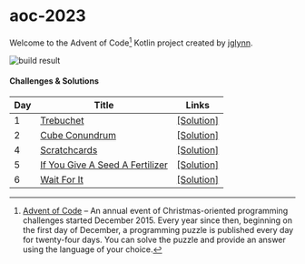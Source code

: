 # aoc-2023

Welcome to the Advent of Code[^aoc] Kotlin project created by [jglynn][github].

![build result](https://github.com/jglynn/aoc-2023/actions/workflows/gradle.yml/badge.svg)

#### Challenges & Solutions
| Day | Title                                                 | Links                                                                                                |
|-----|-------------------------------------------------------|------------------------------------------------------------------------------------------------------|
| 1   | [Trebuchet](https://adventofcode.com/2023/day/1)      | [\[Solution\]](https://github.com/jglynn/aoc-2023/blob/main/src/main/kotlin/org/jglynn/aoc/Day01.kt) |
| 2   | [Cube Conundrum](https://adventofcode.com/2023/day/2) | [\[Solution\]](https://github.com/jglynn/aoc-2023/blob/main/src/main/kotlin/org/jglynn/aoc/Day02.kt) |
| 4   | [Scratchcards](https://adventofcode.com/2023/day/4)   | [\[Solution\]](https://github.com/jglynn/aoc-2023/blob/main/src/main/kotlin/org/jglynn/aoc/Day04.kt) |
| 5   | [If You Give A Seed A Fertilizer](https://adventofcode.com/2023/day/5)   | [\[Solution\]](https://github.com/jglynn/aoc-2023/blob/main/src/main/kotlin/org/jglynn/aoc/Day05.kt) |
| 6   | [Wait For It](https://adventofcode.com/2023/day/6)   | [\[Solution\]](https://github.com/jglynn/aoc-2023/blob/main/src/main/kotlin/org/jglynn/aoc/Day06.kt) |


[^aoc]:
    [Advent of Code][aoc] – An annual event of Christmas-oriented programming challenges started December 2015.
    Every year since then, beginning on the first day of December, a programming puzzle is published every day for twenty-four days.
    You can solve the puzzle and provide an answer using the language of your choice.

[aoc]: https://adventofcode.com
[docs]: https://kotlinlang.org/docs/home.html
[github]: https://github.com/jglynn
[issues]: https://github.com/kotlin-hands-on/advent-of-code-kotlin-template/issues
[kotlin]: https://kotlinlang.org
[slack]: https://surveys.jetbrains.com/s3/kotlin-slack-sign-up
[template]: https://github.com/kotlin-hands-on/advent-of-code-kotlin-template
